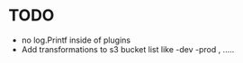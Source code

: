 # TODO

* no log.Printf inside of plugins
* Add transformations to s3 bucket list like -dev -prod , .....
